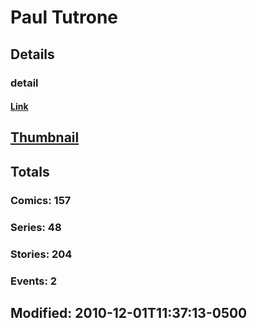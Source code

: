 # Paul  Tutrone 
## Details
### detail
#### [Link](http://marvel.com/comics/creators/4210/paul_tutrone?utm_campaign=apiRef&utm_source=225578a89fc76f3d20fbffda5d17a88d)
## [Thumbnail](http://i.annihil.us/u/prod/marvel/i/mg/b/40/image_not_available.jpg)
## Totals
### Comics: 157
### Series: 48
### Stories: 204
### Events: 2
## Modified: 2010-12-01T11:37:13-0500